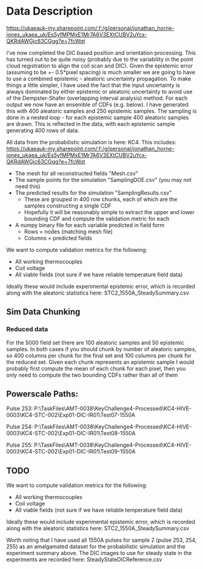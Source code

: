 # Data Description
https://ukaeauk-my.sharepoint.com/:f:/g/personal/jonathan_horne-jones_ukaea_uk/Es5yfMPMxE1Mr7A6V3EXtCUBV2uYcx-QKRdAWGjc63CGgg?e=7fcWqt

I've now completed the DIC based position and orientation processing. This has turned out to be quite noisy (probably due to the variability in the point cloud registration to align the coil scan and DIC). Given the epistemic error (assuming to be +- 0.5*pixel spacing) is much smaller we are going to have to use a combined epistemic - aleatoric uncertainty propagation. To make things a little simpler, I have used the fact that the input uncertainty is always dominated by either epistemic or aleatoric uncertainty to avoid use of the Dempster-Shafer (overlapping interval analysis) method. For each output we now have an ensemble of CDFs (e.g. below). I have generated this with 400 aleatoric samples and 250 epistemic samples. The sampling is done in a nested loop - for each epistemic sample 400 aleatoric samples are drawn. This is reflected in the data, with each epistemic sample generating 400 rows of data.


All data from the probabilistic simulation is here: KC4. This includes:
https://ukaeauk-my.sharepoint.com/:f:/g/personal/jonathan_horne-jones_ukaea_uk/Es5yfMPMxE1Mr7A6V3EXtCUBV2uYcx-QKRdAWGjc63CGgg?e=7fcWqt
- The mesh for all reconstructed fields "Mesh.csv"
- The sample points for the simulation "SamplingDOE.csv" (you may not need this)
- The predicted results for the simulation "SamplingResults.csv"
	- These are grouped in 400 row chunks, each of which are the samples constructing a single CDF
	- Hopefully it will be reasonably simple to extract the upper and lower bounding CDF and compute the validation metric for each
- A numpy binary file for each variable predicted in field form
	- Rows = nodes (matching mesh file)
	- Columns = predicted fields


We want to compute validation metrics for the following:
- All working thermocouples
- Coil voltage
- All viable fields (not sure if we have reliable temperature field data)

Ideally these would include experimental epistemic error, which is recorded along with the aleatoric statistics here: STC2_1550A_SteadySummary.csv

## Sim Data Chunking

### Reduced data
For the 5000 field set there are 100 aleatoric samples and 50 epistemic samples. In both cases if you should chunk by number of aleatoric samples, so 400 columns per chunk for the final set and 100 columns per chunk for the reduced set. Given each chunk represents an epistemic sample I would probably first compute the mean of each chunk for each pixel, then you only need to compute the two bounding CDFs rather than all of them

## Powerscale Paths:
Pulse 253:
P:\TaskFiles\AMT-0038\KeyChallenge4-Processed\KC4-HIVE-0003\KC4-STC-002\Exp01-DIC-IR01\Test07-1550A

Pulse 254:
P:\TaskFiles\AMT-0038\KeyChallenge4-Processed\KC4-HIVE-0003\KC4-STC-002\Exp01-DIC-IR01\Test08-1550A

Pulse 255:
P:\TaskFiles\AMT-0038\KeyChallenge4-Processed\KC4-HIVE-0003\KC4-STC-002\Exp01-DIC-IR01\Test09-1550A

## TODO

We want to compute validation metrics for the following:
- All working thermocouples
- Coil voltage
- All viable fields (not sure if we have reliable temperature field data)

Ideally these would include experimental epistemic error, which is recorded along with the aleatoric statistics here: STC2_1550A_SteadySummary.csv

Worth noting that I have used all 1550A pulses for sample 2 (pulse 253, 254, 255) as an amalgamated dataset for the probabilistic simulation and the experiment summary above. The DIC images to use for steady state in the experiments are recorded here: SteadyStateDICReference.csv
